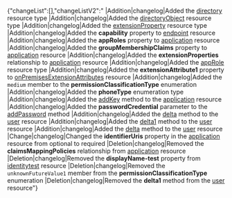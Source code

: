 {"changeList":[],"changeListV2":"                     |Addition|changelog|Added the [directory](/graph/api/directory?view=graph-rest-beta) resource type                     |Addition|changelog|Added the [directoryObject](/graph/api/directoryObject?view=graph-rest-beta) resource type                     |Addition|changelog|Added the [extensionProperty](/graph/api/extensionProperty?view=graph-rest-beta) resource type                     |Addition|changelog|Added the **capability** property to [endpoint](/graph/api/resources/endpoint?view=graph-rest-beta) resource                     |Addition|changelog|Added the **appRoles** property to [application](/graph/api/resources/application?view=graph-rest-beta) resource                     |Addition|changelog|Added the **groupMembershipClaims** property to [application](/graph/api/resources/application?view=graph-rest-beta) resource                     |Addition|changelog|Added the **extensionProperties** relationship to [application](/graph/api/resources/application?view=graph-rest-beta) resource                     |Addition|changelog|Added the [appRole](/graph/api/appRole?view=graph-rest-beta) resource type                     |Addition|changelog|Added the **extensionAttribute1** property to [onPremisesExtensionAttributes](/graph/api/resources/onPremisesExtensionAttributes?view=graph-rest-beta) resource                     |Addition|changelog|Added the `medium` member to the **permissionClassificationType** enumeration                     |Addition|changelog|Added the **phoneType** enumeration type                     |Addition|changelog|Added the [addKey](/graph/api/application-addKey?view=graph-rest-beta) method to the [application](/graph/api/resources/application?view=graph-rest-beta) resource                     |Addition|changelog|Added the **passwordCredential** parameter to the [addPassword](/graph/api/addPassword?view=graph-rest-beta) method                     |Addition|changelog|Added the [delta](/graph/api/user-delta?view=graph-rest-beta) method to the [user](/graph/api/resources/user?view=graph-rest-beta) resource                     |Addition|changelog|Added the [delta1](/graph/api/user-delta1?view=graph-rest-beta) method to the [user](/graph/api/resources/user?view=graph-rest-beta) resource                     |Addition|changelog|Added the [delta](/graph/api/user-delta?view=graph-rest-beta) method to the [user](/graph/api/resources/user?view=graph-rest-beta) resource                     |Change|changelog|Changed the **identifierUris** property in the [application](/graph/api/resources/application?view=graph-rest-beta) resource from optional to required                     |Deletion|changelog|Removed the **claimsMappingPolicies** relationship from [application](/graph/api/resources/application?view=graph-rest-beta) resource                     |Deletion|changelog|Removed the **displayName-test** property from [identitytest](/graph/api/resources/identitytest?view=graph-rest-beta) resource                     |Deletion|changelog|Removed the `unknownFutureValue1` member from the **permissionClassificationType** enumeration                     |Deletion|changelog|Removed the **delta1** method from the [user](/graph/api/resources/user?view=graph-rest-beta) resource"}